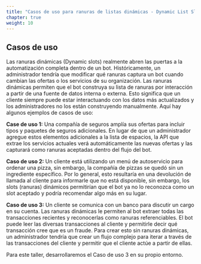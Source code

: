 ```yaml
---
title: "Casos de uso para ranuras de listas dinámicas - Dynamic List Slots"
chapter: true
weight: 10
---
```


## Casos de uso

Las ranuras dinámicas (Dynamic slots) realmente abren las puertas a la automatización completa dentro de un bot. Históricamente, un administrador tendría que modificar qué ranuras captura un bot cuando cambian las ofertas o los servicios de su organización. Las ranuras dinámicas permiten que el bot construya su lista de ranuras por interacción a partir de una fuente de datos interna o externa. Esto significa que un cliente siempre puede estar interactuando con los datos más actualizados y los administradores no los están construyendo manualmente. Aquí hay algunos ejemplos de casos de uso:

**Case de uso 1:** Una compañía de seguros amplía sus ofertas para incluir tipos y paquetes de seguros adicionales. En lugar de que un administrador agregue estos elementos adicionales a la lista de espacios, la API que extrae los servicios actuales verá automáticamente las nuevas ofertas y las capturará como ranuras aceptadas dentro del flujo del bot.

**Caso de uso 2:** Un cliente está utilizando un menú de autoservicio para ordenar una pizza, sin embargo, la compañía de pizzas se quedó sin un ingrediente específico. Por lo general, esto resultaría en una devolución de llamada al cliente para informarle que no está disponible, sin embargo, los slots (ranuras) dinámicos permitirían que el bot ya no lo reconozca como un slot aceptado y podría recomendar algo más en su lugar.

**Caso de uso 3:** Un cliente se comunica con un banco para discutir un cargo en su cuenta. Las ranuras dinámicas le permiten al bot extraer todas las transacciones recientes y reconocerlas como ranuras referenciables. El bot puede leer las diversas transacciones al cliente y permitirle decir qué transacción cree que es un fraude. Para crear esto sin ranuras dinámicas, un administrador tendría que crear un flujo complejo para iterar a través de las transacciones del cliente y permitir que el cliente actúe a partir de ellas.

Para este taller, desarrollaremos el Caso de uso 3 en su propio entorno.